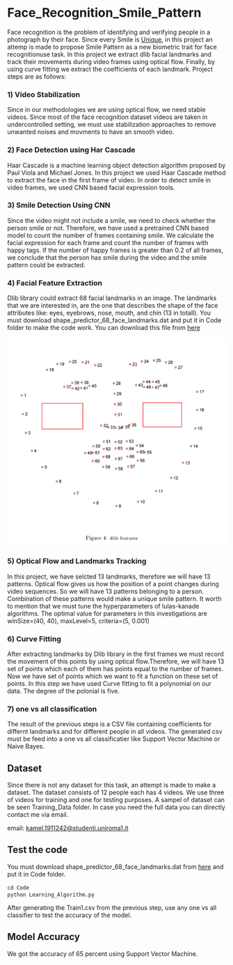 # Face_Recognition_Smile_Pattern

Face recognition is the problem of identifying and verifying people in a photograph by their face. Since every Smile is [Unique](https://arxiv.org/abs/1802.01873), in this project an attemp is made to propose Smile Pattern as a new biometric trait for face recognitionuse task. In this project we extract dlib facial landmarks and track their movements during video frames using optical flow. Finally, by using curve fitting we extract the coefficients of each landmark. Project steps are as follows:

### 1) Video Stabilization

Since in our methodologies we are using optical flow, we need stable videos. Since most of the face recognition dataset videos are taken in undercontrolled setting, we must use stabilization approaches to remove unwanted noises and movments to have an smooth video. 

### 2) Face Detection using Har Cascade

Haar Cascade is a machine learning object detection algorithm proposed by Paul Viola and Michael Jones. In this project  we used Haar Cascade method to extract the face in the first frame of video. In order to detect smile in video frames, we used CNN based facial expression tools.

### 3) Smile Detection Using CNN

Since the video might not include a smile, we need to check whether the person smile or not. Therefore, we have used a pretrained CNN based model to count the number of frames containing smile. We calculate the facial expression for each frame and count the number of frames with happy tags. If the number of happy frames is greater than 0.2 of all frames, we conclude that the person has smile during the video and the smile pattern could be extracted.

### 4) Facial Feature Extraction

Dlib library could extract 68 facial landmarks in an image. The landmarks that we are interested in, are the one that describes the shape of the face attributes like: eyes, eyebrows, nose, mouth, and chin (13 in totall). You must download shape_predictor_68_face_landmarks.dat and put it in Code folder to make the code work. You can download this file from [here](https://github.com/italojs/facial-landmarks-recognition)

![](img/Capture2.png)

### 5) Optical Flow and Landmarks Tracking

In this project, we have selcted 13 landmarks, therefore we will have 13 patterns. Optical flow gives us how the position of a point changes during video
sequences. So we will have 13 patterns belonging to a person. Combination of these patterns would make a unique smile pattern. It worth to mention that
we must tune the hyperparameters of lulas-kanade algorithms. The optimal value for parameters in this investigations are winSize=(40, 40), maxLevel=5, criteria=(5, 0.001)

### 6) Curve Fitting

After extracting landmarks by Dlib library in the first frames we must record the movement of this points by using optical flow.Therefore, we will have
13 set of points which each of them has points equal to the number of frames. Now we have set of points which we want to fit a function on these set of points. In this step we have used Curve fitting to fit a polynomial on our data. The degree of the polonial is five.

### 7) one vs all classification

The result of the previous steps is a CSV file containing coefficients for differnt landmarks and for different people in all videos. The generated csv must be feed into a 
one vs all classificatier like Support Vector Machine or Naive Bayes.

## Dataset

Since there is not any dataset for this task, an attempt is made to make a dataset. The dataset consists of 12 people each has 4 videos. We use three of videos for training and one for testing purposes. A sampel of dataset can be seen Training_Data folder. In case you need the full data you can directly contact me via email.

email: kamel.1911242@studenti.uniroma1.it

## Test the code

You must download shape_predictor_68_face_landmarks.dat from [here](https://github.com/italojs/facial-landmarks-recognition) and put it in Code folder. 
```
cd Code
python Learning_Algorithm.py
```
After generating the Train1.csv from the previous step, use any one vs all classifier to test the accuracy of the model.

## Model Accuracy

We got the accuracy of 65 percent using Support Vector Machine.
